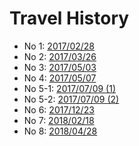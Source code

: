 # Travel History

- No 1: [2017/02/28](No1.md)
- No 2: [2017/03/26](No2.md)
- No 3: [2017/05/03](No3.md)
- No 4: [2017/05/07](No4.md)
- No 5-1: [2017/07/09 (1)](No5-1.md)
- No 5-2: [2017/07/09 (2)](No5-2.md)
- No 6: [2017/12/23](No6.md)
- No 7: [2018/02/18](No7.md)
- No 8: [2018/04/28](No8.md)
